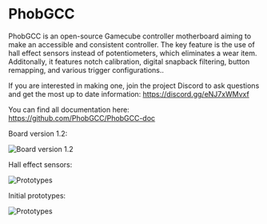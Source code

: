 # PhobGCC

PhobGCC is an open-source Gamecube controller motherboard aiming to make an accessible and consistent controller. The key feature is the use of hall effect sensors instead of potentiometers, which eliminates a wear item. Additonally, it features notch calibration, digital snapback filtering, button remapping, and various trigger configurations..

If you are interested in making one, join the project Discord to ask questions and get the most up to date information: https://discord.gg/eNJ7xWMvxf

You can find all documentation here: https://github.com/PhobGCC/PhobGCC-doc

Board version 1.2:

![Board version 1.2](https://github.com/PhobGCC/PhobGCC-doc/raw/main/For_Makers/BuildPics_1.2.2/CVAC1118_1lwoupq-output.jpg?raw=true)

Hall effect sensors:

![Prototypes](https://www.dropbox.com/s/fyltdef79c2z78y/Hall%20Sensors.png?raw=1)

Initial prototypes:

![Prototypes](https://www.dropbox.com/s/q8ypkzmfeijdc5w/boards.jpg?raw=1)
